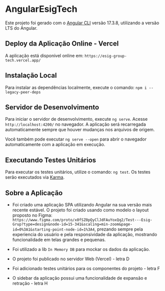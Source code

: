 # AngularEsigTech

Este projeto foi gerado com o [Angular CLI](https://github.com/angular/angular-cli) versão 17.3.8, utilizando a versão LTS do Angular.

## Deploy da Aplicação Online - Vercel

A aplicação está disponível online em: `https://esig-group-tech.vercel.app/`

## Instalação Local

Para instalar as dependências localmente, execute o comando: `npm i --legacy-peer-deps`

## Servidor de Desenvolvimento

Para iniciar o servidor de desenvolvimento, execute `ng serve`. Acesse `http://localhost:4200/` no navegador. A aplicação será recarregada automaticamente sempre que houver mudanças nos arquivos de origem.

Você também pode executar `ng serve --open` para abrir o navegador automaticamente com a aplicação em execução.

## Executando Testes Unitários

Para executar os testes unitários, utilize o comando: `ng test`. Os testes serão executados via [Karma](https://karma-runner.github.io).

## Sobre a Aplicação

- Foi criado uma aplicação SPA utilizando Angular na sua versão mais recente estável. O projeto foi criado usando como modelo o layout proposto no Figma: `https://www.figma.com/proto/x0fSZ0pQyClJdFAuYoxQq2/Test---Esig-Grup?type=design&node-id=15-341&scaling=min-zoom&page-id=0%3A1&starting-point-node-id=1%3A4`, prezando sempre pela experiencia do usuário e pela responsividade da aplicação, mostrando funcionalidade em telas grandes e pequenas.

- Foi utilizado a lib `In Memory DB` para mockar os dados da aplicação.

- O projeto foi publicado no servidor Web (Vercel) - letra D

- Foi adicionado testes unitários para os componentes do projeto - letra F

- O sidebar da aplicação possui uma funcionalidade de expansão e retração - letra H

